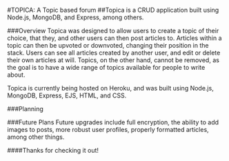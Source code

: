 #TOPICA: A Topic based forum
##Topica is a CRUD application built using Node.js, MongoDB, and Express, among others.

###Overview
Topica was designed to allow users to create a topic of their choice, that they, and other users can then post articles to. Articles within a topic can then be upvoted or downvoted, changing their position in the stack. Users can see all articles created by another user, and edit or delete their own articles at will. Topics, on the other hand, cannot be removed, as the goal is to have a wide range of topics available for people to write about.

Topica is currently being hosted on Heroku, and was built using Node.js, MongoDB, Express, EJS, HTML, and CSS. 

###Planning


###Future Plans
Future upgrades include full encryption, the ability to add images to posts, more robust user profiles, properly formatted articles, among other things. 

####Thanks for checking it out!